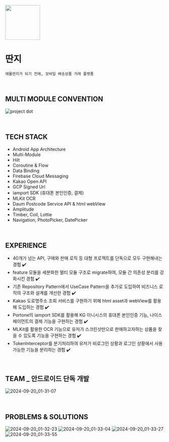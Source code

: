 <p align="left"><img src="https://github.com/user-attachments/assets/458a32df-02e2-4d10-a5fa-ed0f49d8ff96" height=110></p>

# 딴지
```
애물딴지가 되기 전에, 모바일 배송상품 거래 플랫폼
```

<br>

## MULTI MODULE CONVENTION
![project dot](https://github.com/user-attachments/assets/4299dd4f-e36d-402f-a8f2-792edce99e33)

<br>

## TECH STACK
- Android App Architecture
- Multi-Module
- Hilt
- Coroutine & Flow
- Data Binding
- Firebase Cloud Messaging
- Kakao Open API
- GCP Signed Url
- iamport SDK (휴대폰 본인인증, 결제)
- MLKit OCR
- Daum Postcode Service API & html webView
- Amplitude
- Timber,  Coil,  Lottie
- Navigation, PhotoPicker, DatePicker

<br>

## EXPERIENCE

- 40개가 넘는 API, 구매와 판매 로직 등 대형 프로젝트를 단독으로 모두 구현해내는 경험 ✔️
- feature 모듈을 세분화한 멀티 모듈 구조로 migrate하여, 모듈 간 의존성 분리를 강화시킨 경험 ✔️
- 기존 Repository Pattern에서 UseCase Pattern을 추가로 도입하여 비즈니스 로직의 구조와 설계를 개선한 경험 ✔️
- Kakao 도로명주소 조회 서비스를 구현하기 위해 html asset과 webView를 활용해 도입하는 경험 ✔️
- Portone의 iamport SDK를 활용해 KG 이니시스의 휴대폰 본인인증 기능, 나이스페이먼트의 결제 기능을 구현하는 경험 ✔️
- MLKit를 활용한 OCR 기능으로 유저가 스크린샷만으로 판매하고자하는 상품을 찾을 수 있도록 기능을 구현하는 경험 ✔️
- TokenInterceptor를 분기처리하여 유저가 비로그인 상황과 로그인 상황에서 사용 가능한 기능을 분리하는 경험 ✔️

<br>

## TEAM _ 안드로이드 단독 개발
![2024-09-20_01-31-07](https://github.com/user-attachments/assets/12ac72ce-a828-4d61-9a30-dfaaef9bbe0d)

<br>

## PROBLEMS & SOLUTIONS
![2024-09-20_01-32-23](https://github.com/user-attachments/assets/64cbd5f6-0405-48f2-b89e-46f0b9ac7dea)
![2024-09-20_01-33-04](https://github.com/user-attachments/assets/4b502e09-fb96-4dbd-9be2-0ae379d21a80)
![2024-09-20_01-33-27](https://github.com/user-attachments/assets/370df710-4fc4-44f0-a3b7-7e8bec531c38)
![2024-09-20_01-33-55](https://github.com/user-attachments/assets/1d338de4-eb20-49b4-a1d4-aef75f40cdf6)




